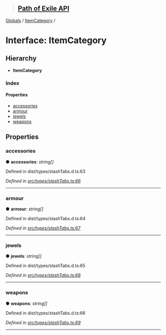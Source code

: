 > ## [Path of Exile API](../README.md)

[Globals](../globals.md) / [ItemCategory](itemcategory.md) /

# Interface: ItemCategory

## Hierarchy

* **ItemCategory**

### Index

#### Properties

* [accessories](itemcategory.md#accessories)
* [armour](itemcategory.md#armour)
* [jewels](itemcategory.md#jewels)
* [weapons](itemcategory.md#weapons)

## Properties

###  accessories

● **accessories**: *string[]*

Defined in dist/types/stashTabs.d.ts:63

*Defined in [src/types/stashTabs.ts:66](https://github.com/stephenpoole/poe-api/blob/20c67cf/src/types/stashTabs.ts#L66)*

___

###  armour

● **armour**: *string[]*

Defined in dist/types/stashTabs.d.ts:64

*Defined in [src/types/stashTabs.ts:67](https://github.com/stephenpoole/poe-api/blob/20c67cf/src/types/stashTabs.ts#L67)*

___

###  jewels

● **jewels**: *string[]*

Defined in dist/types/stashTabs.d.ts:65

*Defined in [src/types/stashTabs.ts:68](https://github.com/stephenpoole/poe-api/blob/20c67cf/src/types/stashTabs.ts#L68)*

___

###  weapons

● **weapons**: *string[]*

Defined in dist/types/stashTabs.d.ts:66

*Defined in [src/types/stashTabs.ts:69](https://github.com/stephenpoole/poe-api/blob/20c67cf/src/types/stashTabs.ts#L69)*

___